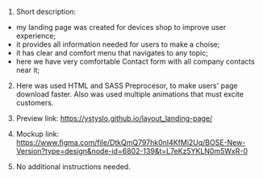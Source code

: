 1. Short description:
- my landing page was created for devices shop to improve user experience;
- it provides all information needed for users to make a choise;
- it has clear and comfort menu that navigates to any topic;
- here we have very comfortable Contact form with all company contacts near it;

2. Here was used HTML and SASS Preprocesor, to make users' page download faster. Also was used multiple animations that must excite customers.

3. Preview link: https://ystyslo.github.io/layout_landing-page/

4. Mockup link: https://www.figma.com/file/DtkQmQ797hk0nI4KfMi2Uq/BOSE-New-Version?type=design&node-id=6802-139&t=L7eKz5YKLN0m5WxR-0

5. No additional instructions needed.
